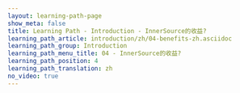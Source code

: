 ```yaml
---
layout: learning-path-page
show_meta: false
title: Learning Path - Introduction - InnerSource的收益?
learning_path_article: introduction/zh/04-benefits-zh.asciidoc
learning_path_group: Introduction
learning_path_menu_title: 04 - InnerSource的收益?
learning_path_position: 4
learning_path_translation: zh
no_video: true
---
```

<!--- This file autogenerated from https://github.com/InnerSourceCommons/InnerSourceLearningPath/blob/master/scripts/generate_learning_path_markdown.js -->